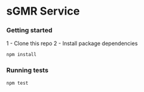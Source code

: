 # sGMR Service

### Getting started

1 - Clone this repo
2 - Install package dependencies
```sh
npm install
```

### Running tests
```sh
npm test
```
